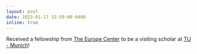 ```yaml
---
layout: post
date: 1023-01-17 15:59:00-0400
inline: true
---
```


Received a fellowship from [The Europe Center](https://tec.fsi.stanford.edu/) to be a visiting scholar at [TU - Munich](https://www.tum.de/en/)!

